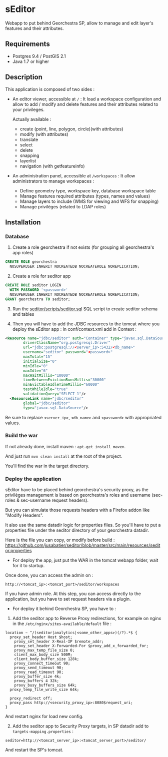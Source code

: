 # sEditor
Webapp to put behind Georchestra SP, allow to manage and edit layer's features and their attributes.

## Requirements

* Postgres 9.4 / PostGIS 2.1
* Java 1.7 or higher

## Description

This application is composed of two sides : 

* An editor viewer, accessible at `/` : 
   It load a workspace configuration and allow to add / modify and delete features and their attributes related to your privileges.
   
   Actually available : 
   * create (point, line, polygon, circle)(with attributes)
   * modify (with attributes)
   * translate
   * select
   * delete
   * snapping
   * layerlist
   * navigation (with getfeatureinfo)
   
* An administration panel, accessible at `/workspaces` :
   It allow administrators to manage workspaces : 
   * Define geometry type, workspace key, database workspace table
   * Manage features required attributes (types, names and values)
   * Manage layers to include (WMS for viewing and WFS for snapping)
   * Manage privilèges (related to LDAP roles)

## Installation

### Database

1. Create a role georchestra if not exists (for grouping all georchestra's app roles)
```sql
CREATE ROLE georchestra
  NOSUPERUSER INHERIT NOCREATEDB NOCREATEROLE NOREPLICATION;
```

2. Create a role for seditor app
```sql
CREATE ROLE seditor LOGIN
  WITH PASSWORD '<password>'
  NOSUPERUSER INHERIT NOCREATEDB NOCREATEROLE NOREPLICATION;
GRANT georchestra TO seditor;
```

3. Run the [seditor/scripts/seditor.sql](https://github.com/jusabatier/seditor/blob/master/scripts/seditor.sql) SQL script to create seditor schema and tables

4. Then you will have to add the JDBC resources to the tomcat where you deploy the sEditor app : 
In conf/context.xml add in Context : 
```xml
<Resource name="jdbc/seditor" auth="Container" type="javax.sql.DataSource"
		driverClassName="org.postgresql.Driver"
		url="jdbc:postgresql://<server_ip>:5432/<db_name>"
		username="seditor" password="<password>"
		maxTotal="15"
		initialSize="0"
		minIdle="0"
		maxIdle="6"
		maxWaitMillis="10000"
		timeBetweenEvictionRunsMillis="30000"
		minEvictableIdleTimeMillis="60000"
		testWhileIdle="true"
		validationQuery="SELECT 1"/>
  <ResourceLink name="jdbc/seditor"
		global="jdbc/seditor"
		type="javax.sql.DataSource"/>
```
Be sure to replace `<server_ip>`, `<db_name>` and `<password>` with appropriated values.

### Build the war

If not already done, install maven : `apt-get install maven`.

And just run `mvn clean install` at the root of the project.

You'll find the war in the target directory.

### Deploy the application

sEditor have to be placed behind georchestra's security proxy, as the privilèges management is based on georchestra's roles and username (sec-roles & sec-username request headers).

But you can simulate those requests headers with a Firefox addon like "Modify Headers".

It also use the same datadir logic for properties files.
So you'll have to put a properties file under the seditor directory of your georchestra datadir.

Here is the file you can copy, or modify before build : https://github.com/jusabatier/seditor/blob/master/src/main/resources/seditor.properties


* For deploy the app, just put the WAR in the tomcat webapp folder, wait for it to startup.

Once done, you can access the admin on : 

`http://<tomcat_ip>:<tomcat_port>/seditor/workspaces`

If you have admin role.
At this step, you can access directly to the application, but you have to set request headers via a plugin.

* For deploy it behind Georchestra SP, you have to : 

1. Add the seditor app to Reverse Proxy redirections, for example on nginx in the `/etc/nginx/sites-available/default` file : 
```
location ~ ^/(seditor|analytics|<some_other_apps>)(/?).*$ {
  proxy_set_header Host $host;
	proxy_set_header X-Real-IP $remote_addr;
	proxy_set_header X-Forwarded-For $proxy_add_x_forwarded_for;
	proxy_max_temp_file_size 0;
	client_max_body_size 500M;
	client_body_buffer_size 128k;
	proxy_connect_timeout 90;
	proxy_send_timeout 90;
	proxy_read_timeout 90;
	proxy_buffer_size 4k;
	proxy_buffers 4 32k;
	proxy_busy_buffers_size 64k;
  proxy_temp_file_write_size 64k;
  
  proxy_redirect off;
  proxy_pass http://<security_proxy_ip>:8080$request_uri;
}
```
And restart nginx for load new config.

2. Add the seditor app to Security Proxy targets, in SP datadir add to `targets-mapping.properties` : 
```
seditor=http://<tomcat_server_ip>:<tomcat_server_port>/seditor/
```
And restart the SP's tomcat.

